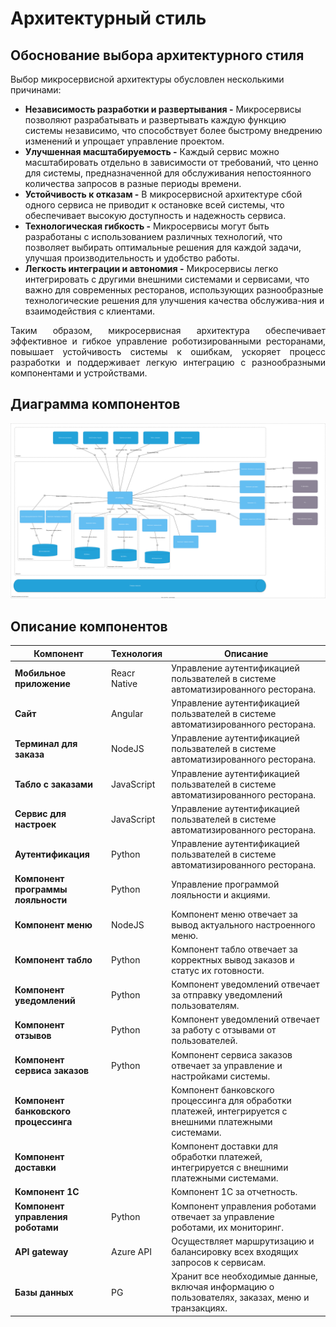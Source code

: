 # Архитектурный стиль

## Обоснование выбора архитектурного стиля

Выбор микросервисной архитектуры обусловлен несколькими причинами:

-	**Независимость разработки и развертывания -** Микросервисы позволяют разрабатывать и развертывать каждую функцию системы независимо, что способствует более быстрому внедрению изменений и упрощает управление проектом.
-	**Улучшенная масштабируемость -** Каждый сервис можно масштабировать отдельно в зависимости от требований, что ценно для системы, предназначенной для обслуживания непостоянного количества запросов в разные периоды времени.
-	**Устойчивость к отказам -** В микросервисной архитектуре сбой одного сервиса не приводит к остановке всей системы, что обеспечивает высокую доступность и надежность сервиса.
-	**Технологическая гибкость -** Микросервисы могут быть разработаны с использованием различных технологий, что позволяет выбирать оптимальные решения для каждой задачи, улучшая производительность и удобство работы.
-	**Легкость интеграции и автономия -** Микросервисы легко интегрировать с другими внешними системами и сервисами, что важно для современных ресторанов, использующих разнообразные технологические решения для улучшения качества обслужива-ния и взаимодействия с клиентами.

<div style="text-align: justify;">
Таким образом, микросервисная архитектура обеспечивает эффективное и гибкое управление роботизированными ресторанами, повышает устойчивость системы к ошибкам, ускоряет процесс разработки и поддерживает легкую интеграцию с разнообразными компонентами и устройствами.
</div>

## Диаграмма компонентов

![](diagrams/include/c4.svg)

## Описание компонентов

| Компонент                           | Технология                    | Описание            |
|-------------------------------------|-------------------------------|---------------------|
| **Мобильное приложение**            |  Reacr Native                 | Управление аутентификацией пользвателей в системе автоматизированного ресторана.        |
| **Сайт**                            |  Angular                      | Управление аутентификацией пользвателей в системе автоматизированного ресторана. |
| **Терминал для заказа**             |    NodeJS                     | Управление аутентификацией пользвателей в системе автоматизированного ресторана. |
| **Табло с заказами**                |     JavaScript                | Управление аутентификацией пользвателей в системе автоматизированного ресторана. |
| **Сервис для настроек**             |    JavaScript                 | Управление аутентификацией пользвателей в системе автоматизированного ресторана. |
| **Аутентификация**                  |      Python                   | Управление аутентификацией пользвателей в системе автоматизированного ресторана. |
| **Компонент программы лояльности**  | Python                        | Управление программой лояльности и акциями. |
| **Компонент меню**                  | NodeJS                        | Компонент меню отвечает за вывод актуального настроенного меню. |
| **Компонент табло**                 | Python                        | Компонент табло отвечает за корректных вывод заказов и статус их готовности. |
| **Компонент уведомлений**           | Python                        | Компонент уведомлений отвечает за отправку уведомлений пользователям. |
| **Компонент отзывов**               | Python                        | Компонент уведомлений отвечает за работу с отзывами от пользователей. |
| **Компонент сервиса заказов**       | Python                        | Компонент сервиса заказов отвечает за управление и настройками системы. |
| **Компонент банковского процессинга** |                             | Компонент банковского процессинга для обработки платежей, интегрируется с внешними платежными системами. |
| **Компонент доставки**                |                             | Компонент доставки для обработки платежей, интегрируется с внешними платежными системами. |
| **Компонент 1С**                      |                             | Компонент 1С за отчетность. |
| **Компонент управления роботами**   | Python                        | Компонент управления роботами отвечает за управление роботами, их мониторинг. |
| **API gateway**                     | Azure API                     | Осуществляет маршрутизацию и балансировку всех входящих запросов к сервисам. |
| **Базы данных**                     | PG                            | Хранит все необходимые данные, включая информацию о пользователях, заказах, меню и транзакциях. |
